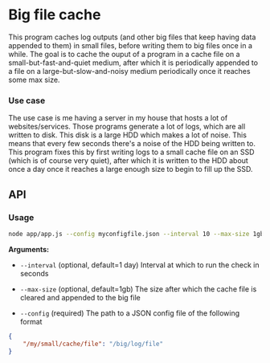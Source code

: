 # Big file cache

This program caches log outputs (and other big files that keep having data appended to them) in small files, before writing them to big files once in a while. The goal is to cache the ouput of a program in a cache file on a small-but-fast-and-quiet medium, after which it is periodically appended to a file on a large-but-slow-and-noisy medium periodically once it reaches some max size.

### Use case

The use case is me having a server in my house that hosts a lot of websites/services. Those programs generate a lot of logs, which are all written to disk. This disk is a large HDD which makes a lot of noise. This means that every few seconds there's a noise of the HDD being written to. This program fixes this by first writing logs to a small cache file on an SSD (which is of course very quiet), after which it is written to the HDD about once a day once it reaches a large enough size to begin to fill up the SSD.

## API

### Usage

```sh
node app/app.js --config myconfigfile.json --interval 10 --max-size 1gb
```

**Arguments:**

-   `--interval` (optional, default=1 day) Interval at which to run the check in seconds

-   `--max-size` (optional, default=1gb) The size after which the cache file is cleared and appended to the big file
-   `--config` (required) The path to a JSON config file of the following format

```json
{
	"/my/small/cache/file": "/big/log/file"
}
```
